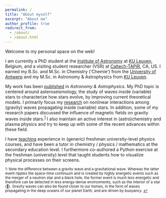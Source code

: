 ```yaml
---
permalink: /
title: "About myself"
excerpt: "About me"
author_profile: true
redirect_from: 
  - /about/
  - /about.html
---
```


Welcome to my personal space on the web! 

I am currently a PhD student at the [Institute of Astronomy](https://fys.kuleuven.be/ster) at [KU Leuven](https://www.kuleuven.be/english/), Belgium, and a visiting student researcher (VSR) at [Caltech-TAPIR](http://www.tapir.caltech.edu), CA, US. I earned my B.Sc. and M.Sc. in Chemistry ('Chemie') from the [University of Antwerp](https://www.uantwerpen.be/en/) and my M.Sc. in Astronomy & Astrophysics from [KU Leuven](https://www.kuleuven.be/english/).

My work has been [published](https://jvb11.github.io/publications) in *Astronomy & Astrophysics*. My PhD topic is centered around asteroseismology, the study of waves inside (variable) stars to characterize how stars evolve, by improving current theoretical models. I primarily focus my [research](https://jvb11.github.io/research) on nonlinear interactions among (gravity) waves propagating inside (variable) stars. In addition, some of my research papers discussed the influence of magnetic fields on gravity waves inside stars.<sup id="a1">[1](#fn1)</sup> I also maintain an active interest in (astro)chemistry and plasma physics and try to keep up with some of the recent advances within these field. 

I have [teaching](https://jvb11.github.io/teaching) experience in (generic) freshman university-level physics courses, and have been a tutor in chemistry / physics / mathematics at the secondary education level. I furthermore co-authored a Python exercise at the freshman (university) level that taught students how to visualize physical processes on their screens.

<sub><a name="fn1">1</a>: Note the difference between a gravity wave and a gravitational wave. Whereas the latter event ripples the space-time continuum and is created by highly energetic events such as the merger of a neutron star and a black hole, the former event is much less energetic and therefore can be detected in less energy-dense environments, such as the interior of a star (:slightly_smiling_face:). Gravity waves can also be found closer to our homes, in the form of waves propagating in the deep oceans of our planet Earth, and are driven by buoyancy. [↩](#a1)</sub>

